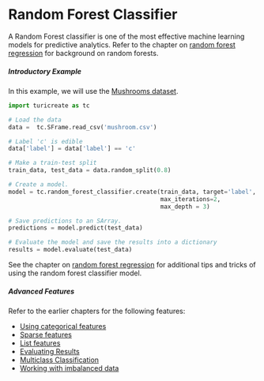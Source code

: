 # Random Forest Classifier

A Random Forest classifier is one of the most effective machine learning
models for predictive analytics. Refer to the chapter on [random forest
regression](random_forest_regression.md) for background on random
forests.


##### Introductory Example

In this example, we will use the [Mushrooms dataset](https://archive.ics.uci.edu/ml/datasets/mushroom).
```python
import turicreate as tc

# Load the data
data =  tc.SFrame.read_csv('mushroom.csv')

# Label 'c' is edible
data['label'] = data['label'] == 'c'

# Make a train-test split
train_data, test_data = data.random_split(0.8)

# Create a model.
model = tc.random_forest_classifier.create(train_data, target='label',
                                           max_iterations=2,
                                           max_depth = 3)

# Save predictions to an SArray.
predictions = model.predict(test_data)

# Evaluate the model and save the results into a dictionary
results = model.evaluate(test_data)
```
See the chapter on [random forest
regression](random_forest_regression.md) for additional tips and tricks
of using the random forest classifier model.

##### Advanced Features

Refer to the earlier chapters for the following features:

* [Using categorical features](linear-regression.md#linregr-categorical-features)
* [Sparse features](linear-regression.md#linregr-sparse-features)
* [List features](linear-regression.md#linregr-list-features)
* [Evaluating Results](logistic-regression.md#logregr-evaluation)
* [Multiclass Classification](logistic-regression.md#logregr-multiclass)
* [Working with imbalanced data](logistic-regression.md#logregr-imbalaced-data)
